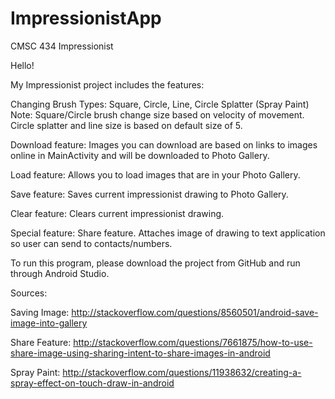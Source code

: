 # ImpressionistApp

CMSC 434 Impressionist

Hello!

My Impressionist project includes the features:

Changing Brush Types: Square, Circle, Line, Circle Splatter (Spray Paint)
Note: Square/Circle brush change size based on velocity of movement. Circle splatter and line size is based on default size of 5.

Download feature: Images you can download are based on links to images online in MainActivity and will be downloaded to Photo Gallery.

Load feature: Allows you to load images that are in your Photo Gallery.

Save feature: Saves current impressionist drawing to Photo Gallery.

Clear feature: Clears current impressionist drawing.

Special feature: Share feature. Attaches image of drawing to text application so user can send to contacts/numbers.

To run this program, please download the project from GitHub and run through Android Studio.

Sources:

Saving Image: http://stackoverflow.com/questions/8560501/android-save-image-into-gallery

Share Feature: http://stackoverflow.com/questions/7661875/how-to-use-share-image-using-sharing-intent-to-share-images-in-android

Spray Paint: http://stackoverflow.com/questions/11938632/creating-a-spray-effect-on-touch-draw-in-android
